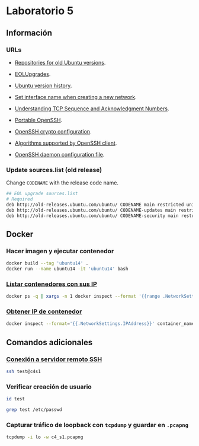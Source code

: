 # Laboratorio 5

## Información
### URLs
- [Repositories for old Ubuntu versions](https://superuser.com/questions/339537/where-can-i-get-the-repositories-for-old-ubuntu-versions).

- [EOLUpgrades](https://help.ubuntu.com/community/EOLUpgrades).

- [Ubuntu version history](https://en.wikipedia.org/wiki/Ubuntu_version_history).

- [Set interface name when creating a new network](https://stackoverflow.com/questions/43981224/docker-how-to-set-iface-name-when-creating-a-new-network).

- [Understanding TCP Sequence and Acknowledgment Numbers](https://packetlife.net/blog/2010/jun/7/understanding-tcp-sequence-acknowledgment-numbers/).

- [Portable OpenSSH](https://github.com/openssh/openssh-portable).

- [OpenSSH crypto configuration](https://ubuntu.com/server/docs/openssh-crypto-configuration).

- [Algorithms supported by OpenSSH client](https://superuser.com/questions/868998/how-can-i-find-a-list-of-macs-ciphers-and-kexalgorithms-that-my-openssh-client).

- [OpenSSH daemon configuration file](https://man.openbsd.org/sshd_config).


### Update sources.list (old release)
Change `CODENAME` with the release code name.
```bash
## EOL upgrade sources.list
# Required
deb http://old-releases.ubuntu.com/ubuntu/ CODENAME main restricted universe multiverse
deb http://old-releases.ubuntu.com/ubuntu/ CODENAME-updates main restricted universe multiverse
deb http://old-releases.ubuntu.com/ubuntu/ CODENAME-security main restricted universe multiverse
```



## Docker
### Hacer imagen y ejecutar contenedor
```bash
docker build --tag 'ubuntu14' .
docker run --name ubuntu14 -it 'ubuntu14' bash
```


### [Listar contenedores con sus IP](https://gist.github.com/ipedrazas/2c93f6e74737d1f8a791)
```bash
docker ps -q | xargs -n 1 docker inspect --format '{{range .NetworkSettings.Networks}}{{.IPAddress}}{{end}} {{ .Name }}' | sed 's/ \// /'
```


### [Obtener IP de contenedor](https://kodekloud.com/blog/get-docker-container-ip/)
```bash
docker inspect --format='{{.NetworkSettings.IPAddress}}' container_name_or_id
```



## Comandos adicionales
### [Conexión a servidor remoto SSH](https://www.digitalocean.com/community/tutorials/how-to-use-ssh-to-connect-to-a-remote-server)
```bash
ssh test@c4s1
```


### Verificar creación de usuario
```bash
id test
```

```bash
grep test /etc/passwd
```


### Capturar tráfico de loopback con `tcpdump` y guardar en `.pcapng`
```bash
tcpdump -i lo -w c4_s1.pcapng
```
